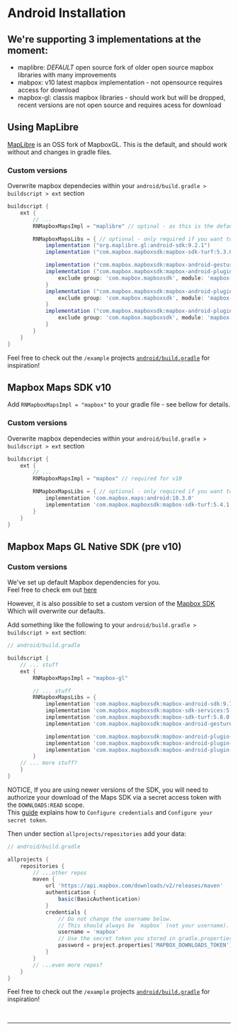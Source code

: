 # Android Installation

## We're supporting 3 implementations at the moment:

  - maplibre: *DEFAULT* open source fork of older open source mapbox libraries with many improvements
  - mabpox: v10 latest mapbox implementation - not opensource requires access for download
  - mapbox-gl: classis mapbox libraries - should work but will be dropped, recent versions are not open source and requires acess for download


## Using MapLibre

[MapLibre](https://github.com/maplibre/maplibre-gl-native) is an OSS fork of MapboxGL.
This is the default, and should work without and changes in gradle files.

### Custom versions

Overwrite mapbox dependecies within your `android/build.gradle > buildscript > ext` section

```groovy
buildscript {
    ext {
        // ...
        RNMapboxMapsImpl = "maplibre" // optinal - as this is the default

        RNMapboxMapsLibs = { // optional - only required if you want to customize it
            implementation ("org.maplibre.gl:android-sdk:9.2.1")
            implementation ("com.mapbox.mapboxsdk:mapbox-sdk-turf:5.3.0")

            implementation ("com.mapbox.mapboxsdk:mapbox-android-gestures:0.7.0")
            implementation ("com.mapbox.mapboxsdk:mapbox-android-plugin-localization-v9:0.12.0")    {
                exclude group: 'com.mapbox.mapboxsdk', module: 'mapbox-android-sdk'
            }
            implementation ("com.mapbox.mapboxsdk:mapbox-android-plugin-annotation-v9:0.8.0")        {
                exclude group: 'com.mapbox.mapboxsdk', module: 'mapbox-android-sdk'
            }
            implementation ("com.mapbox.mapboxsdk:mapbox-android-plugin-markerview-v9:0.4.0") {
                exclude group: 'com.mapbox.mapboxsdk', module: 'mapbox-android-sdk'
            }
        }
    }
}
```

Feel free to check out the `/example` projects [`android/build.gradle`](https://github.com/react-native-mapbox-gl/maps/blob/master/example/android/build.gradle) for inspiration!

## Mapbox Maps SDK v10

Add `RNMapboxMapsImpl = "mapbox"` to your gradle file - see bellow for details.

### Custom versions

Overwrite mapbox dependecies within your `android/build.gradle > buildscript > ext` section


```groovy
buildscript {
    ext {
        // ...
        RNMapboxMapsImpl = "mapbox" // required for v10

        RNMapboxMapsLibs = { // optional - only required if you want to customize it
            implementation 'com.mapbox.maps:android:10.3.0'
            implementation 'com.mapbox.mapboxsdk:mapbox-sdk-turf:5.4.1'
        }
    }
}
```

## Mapbox Maps GL Native SDK (pre v10)


### Custom versions

We've set up default Mapbox dependencies for you.  
Feel free to check em out [here](https://github.com/rnmapbox/maps/blob/eca4858744cab134b06ae455bcdacc63233318a5/android/rctmgl/build.gradle#L55-L76)

However, it is also possible to set a custom version of the [Mapbox SDK](https://github.com/mapbox/mapbox-gl-native-android)  
Which will overwrite our defaults.

Add something like the following to your `android/build.gradle > buildscript > ext` section:

```groovy
// android/build.gradle

buildscript {
    // ... stuff
    ext {
        RNMapboxMapsImpl = "mapbox-gl"

        // ... stuff
        RNMapboxMapsLibs = {
            implementation 'com.mapbox.mapboxsdk:mapbox-android-sdk:9.7.1'
            implementation 'com.mapbox.mapboxsdk:mapbox-sdk-services:5.8.0'
            implementation 'com.mapbox.mapboxsdk:mapbox-sdk-turf:5.8.0'
            implementation 'com.mapbox.mapboxsdk:mapbox-android-gestures:0.7.0'

            implementation 'com.mapbox.mapboxsdk:mapbox-android-plugin-annotation-v9:0.8.0'
            implementation 'com.mapbox.mapboxsdk:mapbox-android-plugin-localization-v9:0.14.0'
            implementation 'com.mapbox.mapboxsdk:mapbox-android-plugin-markerview-v9:0.4.0'
        }
    // ... more stuff?
    }
}
```

NOTICE, If you are using newer versions of the SDK, you will need to authorize your download of the Maps SDK via a secret access token with the `DOWNLOADS:READ` scope.  
This [guide](https://docs.mapbox.com/android/maps/guides/install/#configure-credentials) explains how to `Configure credentials` and `Configure your secret token`.

Then under section `allprojects/repositories` add your data:

```groovy
// android/build.gradle

allprojects {
    repositories {
        // ...other repos
        maven {
            url 'https://api.mapbox.com/downloads/v2/releases/maven'
            authentication {
                basic(BasicAuthentication)
            }
            credentials {
                // Do not change the username below.
                // This should always be `mapbox` (not your username).
                username = 'mapbox'
                // Use the secret token you stored in gradle.properties as the password
                password = project.properties['MAPBOX_DOWNLOADS_TOKEN'] ?: ""
            }
        }
        // ...even more repos?
    }
}
```

Feel free to check out the `/example` projects [`android/build.gradle`](https://github.com/rnmapbox/maps/blob/main/example/android/build.gradle) for inspiration!

<br>

---

<br>




